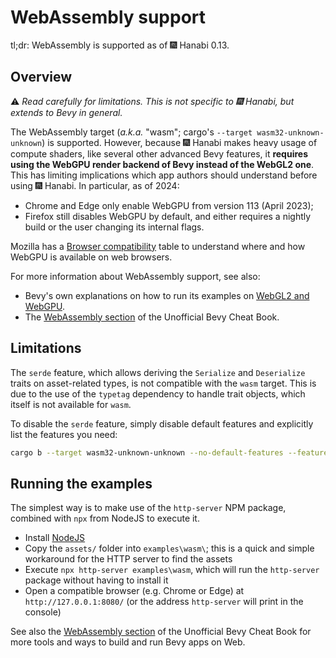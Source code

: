 # WebAssembly support

tl;dr: WebAssembly is supported as of 🎆 Hanabi 0.13.

## Overview

⚠️ _Read carefully for limitations. This is not specific to 🎆 Hanabi, but extends to Bevy in general._

The WebAssembly target (_a.k.a._ "wasm"; cargo's `--target wasm32-unknown-unknown`) is supported.
However, because 🎆 Hanabi makes heavy usage of compute shaders,
like several other advanced Bevy features,
it **requires using the WebGPU render backend of Bevy instead of the WebGL2 one**.
This has limiting implications which app authors should understand before using 🎆 Hanabi.
In particular, as of 2024:

- Chrome and Edge only enable WebGPU from version 113 (April 2023);
- Firefox still disables WebGPU by default,
  and either requires a nightly build or the user changing its internal flags.

Mozilla has a [Browser compatibility](https://developer.mozilla.org/en-US/docs/Web/API/WebGPU_API#browser_compatibility) table
to understand where and how WebGPU is available on web browsers.

For more information about WebAssembly support, see also:

- Bevy's own explanations on how to run its examples
  on [WebGL2 and WebGPU](https://github.com/bevyengine/bevy/tree/main/examples#webgl2-and-webgpu).
- The [WebAssembly section](https://bevy-cheatbook.github.io/platforms/wasm.html)
  of the Unofficial Bevy Cheat Book.

## Limitations

The `serde` feature,
which allows deriving the `Serialize` and `Deserialize` traits on asset-related types,
is not compatible with the `wasm` target.
This is due to the use of the `typetag` dependency to handle trait objects,
which itself is not available for `wasm`.

To disable the `serde` feature,
simply disable default features and explicitly list the features you need:

```sh
cargo b --target wasm32-unknown-unknown --no-default-features --features="2d 3d"
```

## Running the examples

The simplest way is to make use of the `http-server` NPM package,
combined with `npx` from NodeJS to execute it.

- Install [NodeJS](https://nodejs.org/)
- Copy the `assets/` folder into `examples\wasm\`;
  this is a quick and simple workaround for the HTTP server to find the assets
- Execute `npx http-server examples\wasm`,
  which will run the `http-server` package without having to install it
- Open a compatible browser (e.g. Chrome or Edge) at `http://127.0.0.1:8080/`
  (or the address `http-server` will print in the console)

See also the [WebAssembly section](https://bevy-cheatbook.github.io/platforms/wasm.html)
of the Unofficial Bevy Cheat Book
for more tools and ways to build and run Bevy apps on Web.

